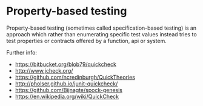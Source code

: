 Property-based testing
======================

Property-based testing (sometimes called specification-based testing)
is an approach which rather than enumerating specific test values
instead tries to test properties or contracts offered by a function,
api or system.

Further info:
* https://bitbucket.org/blob79/quickcheck
* http://www.jcheck.org/
* https://github.com/ncredinburgh/QuickTheories
* http://pholser.github.io/junit-quickcheck/
* https://github.com/Bijnagte/spock-genesis
* https://en.wikipedia.org/wiki/QuickCheck
